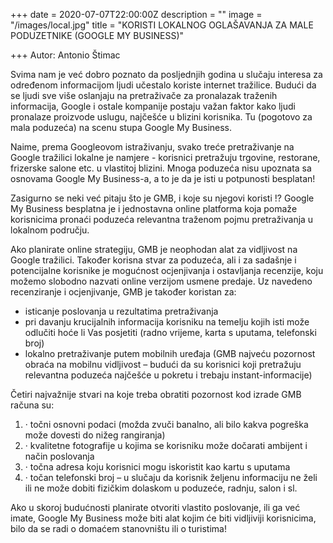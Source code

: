 +++
date = 2020-07-07T22:00:00Z
description = ""
image = "/images/local.jpg"
title = "KORISTI LOKALNOG OGLAŠAVANJA ZA MALE PODUZETNIKE (GOOGLE MY BUSINESS)"

+++
Autor: Antonio Štimac

Svima nam je već dobro poznato da posljednjih godina u slučaju interesa za određenom informacijom ljudi učestalo koriste internet tražilice. Budući da se ljudi sve više oslanjaju na pretraživače za pronalazak traženih informacija, Google i ostale kompanije postaju važan faktor kako ljudi pronalaze proizvode uslugu, najčešće u blizini korisnika. Tu (pogotovo za mala poduzeća) na scenu stupa Google My Business.

Naime, prema Googleovom istraživanju, svako treće pretraživanje na Google tražilici lokalne je namjere - korisnici pretražuju trgovine, restorane, frizerske salone etc. u vlastitoj blizini. Mnoga poduzeća nisu upoznata sa osnovama Google My Business-a, a to je da je isti u potpunosti besplatan!

Zasigurno se neki već pitaju što je GMB, i koje su njegovi koristi !? Google My Business besplatna je i jednostavna online platforma koja pomaže korisnicima pronaći poduzeća relevantna traženom pojmu pretraživanja u lokalnom području.

Ako planirate online strategiju, GMB je neophodan alat za vidljivost na Google tražilici. Također korisna stvar za poduzeća, ali i za sadašnje i potencijalne korisnike je mogućnost ocjenjivanja i ostavljanja recenzije, koju možemo slobodno nazvati online verzijom usmene predaje. Uz navedeno recenziranje i ocjenjivanje, GMB je također koristan za:

* isticanje poslovanja u rezultatima pretraživanja
* pri davanju krucijalnih informacija korisniku na temelju kojih isti može odlučiti hoće li Vas posjetiti (radno vrijeme, karta s uputama, telefonski broj)
* lokalno pretraživanje putem mobilnih uređaja (GMB najveću pozornost obraća na mobilnu vidljivost – budući da su korisnici koji pretražuju relevantna poduzeća najčešće u pokretu i trebaju instant-informacije)

Četiri najvažnije stvari na koje treba obratiti pozornost kod izrade GMB računa su:

1. · točni osnovni podaci (možda zvuči banalno, ali bilo kakva pogreška može dovesti do nižeg rangiranja)
2. · kvalitetne fotografije u kojima se korisniku može dočarati ambijent i način poslovanja
3. · točna adresa koju korisnici mogu iskoristit kao kartu s uputama
4. · točan telefonski broj – u slučaju da korisnik željenu informaciju ne želi ili ne može dobiti fizičkim dolaskom u poduzeće, radnju, salon i sl.

Ako u skoroj budućnosti planirate otvoriti vlastito poslovanje, ili ga već imate, Google My Business može biti alat kojim će biti vidljiviji korisnicima, bilo da se radi o domaćem stanovništu ili o turistima!
